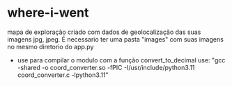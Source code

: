 # where-i-went
mapa de exploração criado com dados de geolocalização das suas imagens jpg, jpeg. É necessario ter uma pasta "images" com suas imagens no mesmo diretorio do app.py 

* use para compilar o modulo com a função convert_to_decimal use: "gcc -shared -o coord_converter.so -fPIC -I/usr/include/python3.11 coord_converter.c -lpython3.11" 

